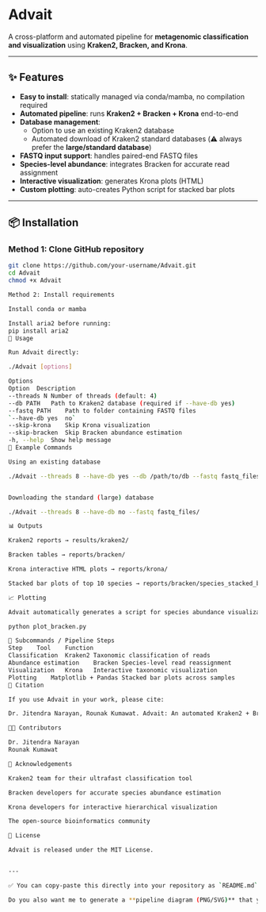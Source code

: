 # Advait  
A cross-platform and automated pipeline for **metagenomic classification and visualization** using **Kraken2, Bracken, and Krona**.  

---

## ✨ Features
- **Easy to install**: statically managed via conda/mamba, no compilation required  
- **Automated pipeline**: runs **Kraken2 + Bracken + Krona** end-to-end  
- **Database management**:  
  - Option to use an existing Kraken2 database  
  - Automated download of Kraken2 standard databases (⚠️ always prefer the **large/standard database**)  
- **FASTQ input support**: handles paired-end FASTQ files  
- **Species-level abundance**: integrates Bracken for accurate read assignment  
- **Interactive visualization**: generates Krona plots (HTML)  
- **Custom plotting**: auto-creates Python script for stacked bar plots  

---

## 📦 Installation
### Method 1: Clone GitHub repository
```bash
git clone https://github.com/your-username/Advait.git
cd Advait
chmod +x Advait

Method 2: Install requirements

Install conda or mamba

Install aria2 before running:
pip install aria2
🚀 Usage

Run Advait directly:

./Advait [options]

Options
Option	Description
--threads N	Number of threads (default: 4)
--db PATH	Path to Kraken2 database (required if --have-db yes)
--fastq PATH	Path to folder containing FASTQ files
`--have-db yes	no`
--skip-krona	Skip Krona visualization
--skip-bracken	Skip Bracken abundance estimation
-h, --help	Show help message
📂 Example Commands

Using an existing database

./Advait --threads 8 --have-db yes --db /path/to/db --fastq fastq_files/


Downloading the standard (large) database

./Advait --threads 8 --have-db no --fastq fastq_files/

📊 Outputs

Kraken2 reports → results/kraken2/

Bracken tables → reports/bracken/

Krona interactive HTML plots → reports/krona/

Stacked bar plots of top 10 species → reports/bracken/species_stacked_bar.png

📈 Plotting

Advait automatically generates a script for species abundance visualization:

python plot_bracken.py

🔧 Subcommands / Pipeline Steps
Step	Tool	Function
Classification	Kraken2	Taxonomic classification of reads
Abundance estimation	Bracken	Species-level read reassignment
Visualization	Krona	Interactive taxonomic visualization
Plotting	Matplotlib + Pandas	Stacked bar plots across samples
📖 Citation

If you use Advait in your work, please cite:

Dr. Jitendra Narayan, Rounak Kumawat. Advait: An automated Kraken2 + Bracken + Krona pipeline for metagenomic classification and visualization. 2025.

👩‍💻 Contributors

Dr. Jitendra Narayan
Rounak Kumawat

🙏 Acknowledgements

Kraken2 team for their ultrafast classification tool

Bracken developers for accurate species abundance estimation

Krona developers for interactive hierarchical visualization

The open-source bioinformatics community

📜 License

Advait is released under the MIT License.


---

✅ You can copy-paste this directly into your repository as `README.md`.  

Do you also want me to generate a **pipeline diagram (PNG/SVG)** that you can add under the Features section?
